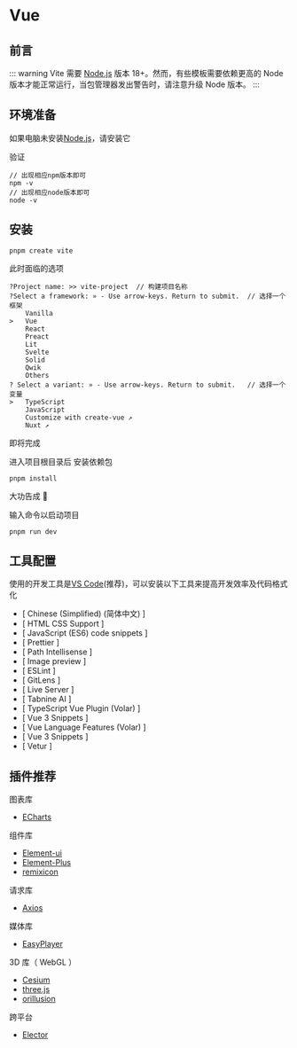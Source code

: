 # Vue

## 前言

::: warning
Vite 需要 [Node.js](https://nodejs.org/en/) 版本 18+。然而，有些模板需要依赖更高的 Node 版本才能正常运行，当包管理器发出警告时，请注意升级 Node 版本。
:::

## 环境准备

如果电脑未安装[Node.js](https://nodejs.org/en/)，请安装它

验证

```
// 出现相应npm版本即可
npm -v
// 出现相应node版本即可
node -v
```

## 安装 <Badge type="tip" text="^3.4.14" />

```
pnpm create vite
```

此时面临的选项

```
?Project name: >> vite-project	// 构建项目名称
?Select a framework: » - Use arrow-keys. Return to submit.	// 选择一个框架
    Vanilla
>   Vue
    React
    Preact
    Lit
    Svelte
    Solid
    Qwik
    Others
? Select a variant: » - Use arrow-keys. Return to submit.	// 选择一个变量
>   TypeScript
    JavaScript
    Customize with create-vue ↗
    Nuxt ↗

```

即将完成

进入项目根目录后 安装依赖包

```
pnpm install
```

大功告成 🎉

输入命令以启动项目

```
pnpm run dev
```

## 工具配置

使用的开发工具是[VS Code](https://code.visualstudio.com/)(推荐)，可以安装以下工具来提高开发效率及代码格式化

- [ Chinese (Simplified) (简体中文) ]
- [ HTML CSS Support ]
- [ JavaScript (ES6) code snippets ]
- [ Prettier ]
- [ Path Intellisense ]
- [ Image preview ]
- [ ESLint ]
- [ GitLens ]
- [ Live Server ]
- [ Tabnine AI ]
- [ TypeScript Vue Plugin (Volar) ]
- [ Vue 3 Snippets ]
- [ Vue Language Features (Volar) ]
- [ Vue 3 Snippets ]
- [ Vetur ]

## 插件推荐

图表库

- [ECharts](https://echarts.apache.org/zh/index.html "一个基于 JavaScript 的开源可视化图表库")

组件库

- [Element-ui](https://element.eleme.cn/#/zh-CN "基于Vue2 面向设计师和开发者的组件库")
- [Element-Plus](https://element-plus.gitee.io/zh-CN/ "基于Vue3 面向设计师和开发者的组件库")
- [remixicon](https://remixicon.cn/ "简单令人愉快的图标系统")

请求库

- [Axios](https://www.javasoho.com/axios/index.html "一个基于 promise 的 HTTP 库")

媒体库

- [EasyPlayer](http://open.tsingsee.com/sdk/easyplayer/ "一款流媒体播放器系列项目")

3D 库（ WebGL ）

- [Cesium](https://cesium.com/ "3D 地理空间平台")
- [three.js
  ](http://www.webgl3d.cn/ "基于原生WebGL封装运行的三维引擎库")
- [orillusion](https://www.orillusion.com/ "次时代 WebGPU 引擎")

跨平台

- [Elector](https://electronjs.p2hp.com/ "构建跨平台桌面应用程序")

